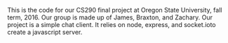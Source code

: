 This is the code for our CS290 final project at Oregon State University, fall term, 2016. 
Our group is made up of James, Braxton, and Zachary. 
Our project is a simple chat client. It relies on node, express, and socket.ioto create a javascript server.